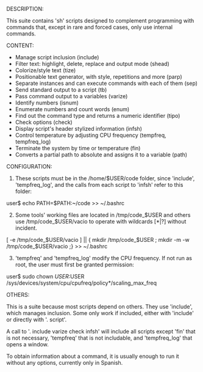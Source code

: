DESCRIPTION:

This suite contains 'sh' scripts designed to complement programming with
commands that, except in rare and forced cases, only use internal commands.

CONTENT:

- Manage script inclusion (include)
- Filter text: highlight, delete, replace and output mode (shead)
- Colorize/style text (tize)
- Positionable text generator, with style, repetitions and more (parp)
- Separate instances and can execute commands with each of them (sep)
- Send standard output to a script (tb)
- Pass command output to a variables (varize)
- Identify numbers (isnum)
- Enumerate numbers and count words (enum)
- Find out the command type and returns a numeric identifier (tipo)
- Check options (check)
- Display script's header stylized information (infsh)
- Control temperature by adjusting CPU frequency (tempfreq, tempfreq_log)
- Terminate the system by time or temperature (fin)
- Converts a partial path to absolute and assigns it to a variable (path)

CONFIGURATION:

1. These scripts must be in the /home/$USER/code folder, since 'include',
'tempfreq_log', and the calls from each script to 'infsh' refer to this folder:

user$ echo PATH=$PATH:~/code >> ~/.bashrc

2. Some tools' working files are located in /tmp/code_$USER and others use
/tmp/code_$USER/vacio to operate with wildcards [*|?] without incident.

[ -e /tmp/code_$USER/vacio ] || { mkdir /tmp/code_$USER ; mkdir -m -w /tmp/code_$USER/vacio ;} >> ~/.bashrc

3. 'tempfreq' and 'tempfreq_log' modify the CPU frequency. If not run as root,
the user must first be granted permission:

user$ sudo chown $USER:$USER /sys/devices/system/cpu/cpufreq/policy*/scaling_max_freq

OTHERS:

This is a suite because most scripts depend on others. They use 'include', which
manages inclusion. Some only work if included, either with 'include' or directly
with '. script'.

A call to '. include varize check infsh' will include all scripts except 'fin'
that is not necessary, 'tempfreq' that is not includable, and 'tempfreq_log'
that opens a window.

To obtain information about a command, it is usually enough to run it without
any options, currently only in Spanish.
